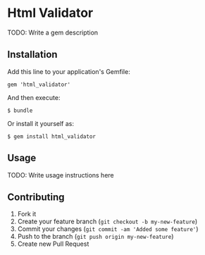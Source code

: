 # Html Validator

TODO: Write a gem description

## Installation

Add this line to your application's Gemfile:

    gem 'html_validator'

And then execute:

    $ bundle

Or install it yourself as:

    $ gem install html_validator

## Usage

TODO: Write usage instructions here

## Contributing

1. Fork it
2. Create your feature branch (`git checkout -b my-new-feature`)
3. Commit your changes (`git commit -am 'Added some feature'`)
4. Push to the branch (`git push origin my-new-feature`)
5. Create new Pull Request
